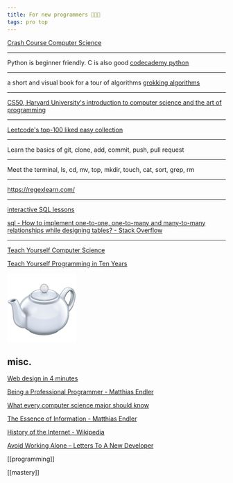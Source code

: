 ```yaml
---
title: For new programmers 👩🏿‍💻 
tags: pro top 
---
```


[Crash Course Computer Science](https://www.youtube.com/playlist?list=PL8dPuuaLjXtNlUrzyH5r6jN9ulIgZBpdo)

---

Python is beginner friendly. C is also good  [codecademy python](https://www.codecademy.com/learn/learn-python)

---

a short and visual book for a tour of algorithms [grokking algorithms](http://93.174.95.29/main/9F2B390517083CF4485BA524B80815F5)


---

[CS50, Harvard University's introduction to computer science and the art of programming](https://www.youtube.com/playlist?list=PLhQjrBD2T381L3iZyDTxRwOBuUt6m1FnW)

---

[Leetcode's top-100 liked easy collection](https://leetcode.com/problemset/top-100-liked-questions/?difficulty=Easy)

---

Learn the basics of git, clone, add, commit, push, pull request
   
---

Meet the terminal, ls, cd, mv, top, mkdir, touch, cat, sort, grep, rm 

---

<https://regexlearn.com/>

---

[interactive SQL lessons](https://sqlbolt.com/)

[sql - How to implement one-to-one, one-to-many and many-to-many relationships while designing tables? - Stack Overflow](https://stackoverflow.com/questions/7296846/how-to-implement-one-to-one-one-to-many-and-many-to-many-relationships-while-de)

---

[Teach Yourself Computer Science](https://teachyourselfcs.com/)

[Teach Yourself Programming in Ten Years](http://norvig.com/21-days.html)

<a href="https://developer.mozilla.org/en-US/docs/Web/HTTP/Status/418">
<img src="/static/img/teapot.png">
</a>


## misc. 

[Web design in 4 minutes](https://jgthms.com/web-design-in-4-minutes/)

[Being a Professional Programmer - Matthias Endler](https://endler.dev/2017/professional-programming/)

[What every computer science major should know](http://matt.might.net/articles/what-cs-majors-should-know/)

[The Essence of Information - Matthias Endler](https://endler.dev/2017/the-essence-of-information/)

[History of the Internet - Wikipedia](https://en.wikipedia.org/wiki/History_of_the_Internet)

[Avoid Working Alone – Letters To A New Developer](https://letterstoanewdeveloper.com/2019/06/24/avoid-working-alone/)

[[programming]]

[[mastery]]